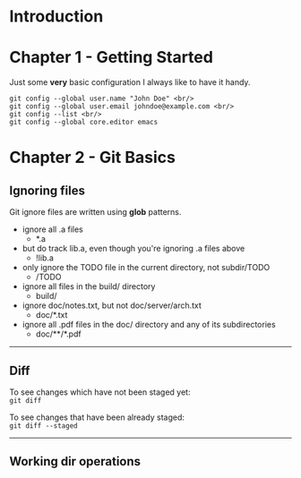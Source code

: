 # Introduction

# Chapter 1 - Getting Started

Just some **very** basic configuration I always like to have it handy.

```
git config --global user.name "John Doe" <br/>
git config --global user.email johndoe@example.com <br/>
git config --list <br/>
git config --global core.editor emacs
```
# Chapter 2 - Git Basics

## Ignoring files

Git ignore files are written using **glob** patterns.

- ignore all .a files
   - *.a
- but do track lib.a, even though you're ignoring .a files above
   - !lib.a
- only ignore the TODO file in the current directory, not subdir/TODO
   - /TODO
- ignore all files in the build/ directory
   - build/
- ignore doc/notes.txt, but not doc/server/arch.txt
   - doc/*.txt
- ignore all .pdf files in the doc/ directory and any of its subdirectories
   - doc/**/*.pdf

---

## Diff
To see changes which have not been staged yet: <br/> 
`git diff`

To see changes that have been already staged: <br/>
`git diff --staged`

---

## Working dir operations